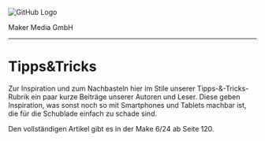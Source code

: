 ![GitHub Logo](http://www.heise.de/make/icons/make_logo.png)

Maker Media GmbH

***

# Tipps&Tricks

Zur Inspiration und zum Nachbasteln hier im Stile unserer Tipps-&-Tricks-
Rubrik ein paar kurze Beiträge unserer Autoren und Leser. Diese geben 
Inspiration, was sonst noch so mit Smartphones und Tablets machbar ist, 
die für die Schublade einfach zu schade sind.



Den vollständigen Artikel gibt es in der Make 6/24 ab Seite 120.
